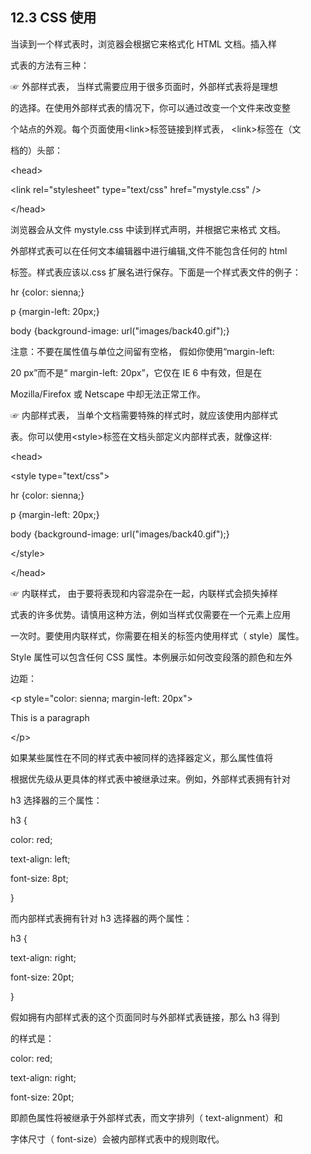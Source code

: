 ## 12.3 CSS 使用

当读到一个样式表时，浏览器会根据它来格式化 HTML 文档。插入样

式表的方法有三种：

☞ 外部样式表， 当样式需要应用于很多页面时，外部样式表将是理想

的选择。在使用外部样式表的情况下，你可以通过改变一个文件来改变整

个站点的外观。每个页面使用&lt;link&gt;标签链接到样式表， &lt;link&gt;标签在（文

档的）头部：

&lt;head&gt;

&lt;link rel="stylesheet" type="text/css" href="mystyle.css" /&gt;

&lt;/head&gt;

浏览器会从文件 mystyle.css 中读到样式声明，并根据它来格式 文档。

外部样式表可以在任何文本编辑器中进行编辑,文件不能包含任何的 html

标签。样式表应该以.css 扩展名进行保存。下面是一个样式表文件的例子：

hr {color: sienna;}

p {margin-left: 20px;}

body {background-image: url\("images/back40.gif"\);}

注意：不要在属性值与单位之间留有空格， 假如你使用“margin-left:

20 px”而不是“ margin-left: 20px”，它仅在 IE 6 中有效，但是在

Mozilla/Firefox 或 Netscape 中却无法正常工作。

☞ 内部样式表， 当单个文档需要特殊的样式时，就应该使用内部样式

表。你可以使用&lt;style&gt;标签在文档头部定义内部样式表，就像这样:

&lt;head&gt;

&lt;style type="text/css"&gt;

hr {color: sienna;}

p {margin-left: 20px;}

body {background-image: url\("images/back40.gif"\);}

&lt;/style&gt;

&lt;/head&gt;

☞ 内联样式， 由于要将表现和内容混杂在一起，内联样式会损失掉样

式表的许多优势。请慎用这种方法，例如当样式仅需要在一个元素上应用

一次时。要使用内联样式，你需要在相关的标签内使用样式（ style）属性。

Style 属性可以包含任何 CSS 属性。本例展示如何改变段落的颜色和左外

边距：

&lt;p style="color: sienna; margin-left: 20px"&gt;

This is a paragraph

&lt;/p&gt;

如果某些属性在不同的样式表中被同样的选择器定义，那么属性值将

根据优先级从更具体的样式表中被继承过来。例如，外部样式表拥有针对

h3 选择器的三个属性：

h3 {

color: red;

text-align: left;

font-size: 8pt;

}

而内部样式表拥有针对 h3 选择器的两个属性：

h3 {

text-align: right;

font-size: 20pt;

}

假如拥有内部样式表的这个页面同时与外部样式表链接，那么 h3 得到

的样式是：

color: red;

text-align: right;

font-size: 20pt;

即颜色属性将被继承于外部样式表，而文字排列（ text-alignment）和

字体尺寸（ font-size）会被内部样式表中的规则取代。

